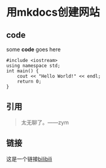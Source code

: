 # 用mkdocs创建网站

## code

some **code** goes here

    #include <iostream>
    using namespace std;
    int main() {
        cout << "Hello World!" << endl;
        return 0;
    }

## 引用

> 太无聊了。——zym

## 链接

这是一个链接[bilibili](https://www.bilibili.com/)